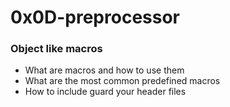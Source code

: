 # 0x0D-preprocessor

### Object like macros

* What are macros and how to use them
* What are the most common predefined macros
* How to include guard your header files
